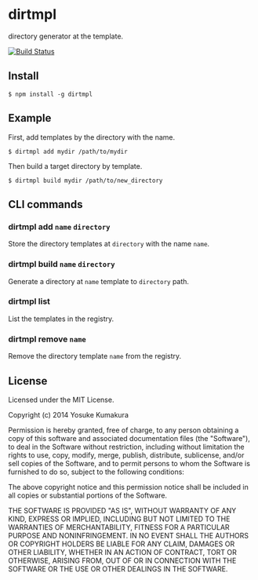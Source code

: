 dirtmpl
===========

directory generator at the template.

[![Build Status](https://travis-ci.org/kumatch/dirtmpl.png?branch=master)](https://travis-ci.org/kumatch/dirtmpl)


Install
--------

    $ npm install -g dirtmpl


Example
--------

First, add templates by the directory with the name.

```
$ dirtmpl add mydir /path/to/mydir
```

Then build a target directory by template.

```
$ dirtmpl build mydir /path/to/new_directory
```

CLI commands
-------

### dirtmpl add `name` `directory`

Store the directory templates at `directory` with the name `name`.

### dirtmpl build `name` `directory`

Generate a directory at `name` template to `directory` path.

### dirtmpl list

List the templates in the registry.

### dirtmpl remove `name`

Remove the directory template `name` from the registry.




License
--------

Licensed under the MIT License.

Copyright (c) 2014 Yosuke Kumakura

Permission is hereby granted, free of charge, to any person
obtaining a copy of this software and associated documentation
files (the "Software"), to deal in the Software without
restriction, including without limitation the rights to use,
copy, modify, merge, publish, distribute, sublicense, and/or sell
copies of the Software, and to permit persons to whom the
Software is furnished to do so, subject to the following
conditions:

The above copyright notice and this permission notice shall be
included in all copies or substantial portions of the Software.

THE SOFTWARE IS PROVIDED "AS IS", WITHOUT WARRANTY OF ANY KIND,
EXPRESS OR IMPLIED, INCLUDING BUT NOT LIMITED TO THE WARRANTIES
OF MERCHANTABILITY, FITNESS FOR A PARTICULAR PURPOSE AND
NONINFRINGEMENT. IN NO EVENT SHALL THE AUTHORS OR COPYRIGHT
HOLDERS BE LIABLE FOR ANY CLAIM, DAMAGES OR OTHER LIABILITY,
WHETHER IN AN ACTION OF CONTRACT, TORT OR OTHERWISE, ARISING
FROM, OUT OF OR IN CONNECTION WITH THE SOFTWARE OR THE USE OR
OTHER DEALINGS IN THE SOFTWARE.
